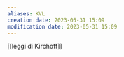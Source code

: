```yaml
---
aliases: KVL 
creation date: 2023-05-31 15:09
modification date: 2023-05-31 15:09
---
```


[[leggi di Kirchoff]]

